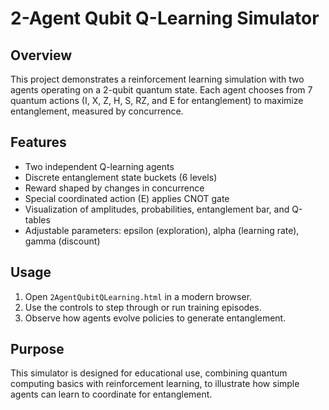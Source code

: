 # 2-Agent Qubit Q-Learning Simulator

## Overview

This project demonstrates a reinforcement learning simulation with two
agents operating on a 2-qubit quantum state. Each agent chooses from 7
quantum actions (I, X, Z, H, S, RZ, and E for entanglement) to maximize
entanglement, measured by concurrence.

## Features

-   Two independent Q-learning agents
-   Discrete entanglement state buckets (6 levels)
-   Reward shaped by changes in concurrence
-   Special coordinated action (E) applies CNOT gate
-   Visualization of amplitudes, probabilities, entanglement bar, and
    Q-tables
-   Adjustable parameters: epsilon (exploration), alpha (learning rate),
    gamma (discount)

## Usage

1.  Open `2AgentQubitQLearning.html` in a modern browser.
2.  Use the controls to step through or run training episodes.
3.  Observe how agents evolve policies to generate entanglement.

## Purpose

This simulator is designed for educational use, combining quantum
computing basics with reinforcement learning, to illustrate how simple
agents can learn to coordinate for entanglement.
